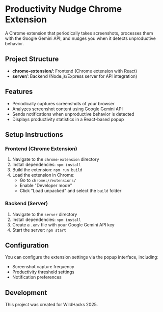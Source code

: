 # Productivity Nudge Chrome Extension

A Chrome extension that periodically takes screenshots, processes them with the Google Gemini API, and nudges you when it detects unproductive behavior.

## Project Structure

- **chrome-extension/**: Frontend (Chrome extension with React)
- **server/**: Backend (Node.js/Express server for API integration)

## Features

- Periodically captures screenshots of your browser
- Analyzes screenshot content using Google Gemini API
- Sends notifications when unproductive behavior is detected
- Displays productivity statistics in a React-based popup

## Setup Instructions

### Frontend (Chrome Extension)

1. Navigate to the `chrome-extension` directory
2. Install dependencies: `npm install`
3. Build the extension: `npm run build`
4. Load the extension in Chrome:
   - Go to `chrome://extensions/`
   - Enable "Developer mode"
   - Click "Load unpacked" and select the `build` folder

### Backend (Server)

1. Navigate to the `server` directory
2. Install dependencies: `npm install`
3. Create a `.env` file with your Google Gemini API key
4. Start the server: `npm start`

## Configuration

You can configure the extension settings via the popup interface, including:
- Screenshot capture frequency
- Productivity threshold settings
- Notification preferences

## Development

This project was created for WildHacks 2025.
